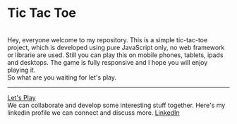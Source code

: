 # Tic Tac Toe
<br>
Hey, everyone welcome to my repository.
This is a simple tic-tac-toe project, which is developed using pure JavaScript only, no web framework or librarie are used.
Still you can play this on mobile phones, tablets, ipads and desktops. The game is fully responsive and I hope you will enjoy playing it.
<br>
So what are you waiting for let's play.
<br>
<hr>

<a href="https://utkarsh-27-sharma.github.io/tic-tac-toe.github.io/" target="_blank">Let's Play</a>
<br>
We can collaborate and develop some interesting stuff together.
Here's my linkedin profile we can connect and discuss more. 
<a href="https://www.linkedin.com/in/utkarsh27/" target="_blank">LinkedIn</a>
